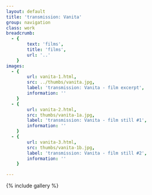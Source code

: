```yaml
---
layout: default
title: 'transmission: Vanita'
group: navigation
class: work
breadcrumb:
  - {
  		text: 'films',
  		title: 'films',
  		url: '..'
	}
images:
  - {
		url: vanita-1.html, 
		src: ../thumbs/vanita.jpg,
		label: 'transmission: Vanita - film excerpt',
		information: ''
	}
  - {
		url: vanita-2.html, 
		src: thumbs/vanita-1a.jpg,
		label: 'transmission: Vanita - film still #1',
		information: ''
	}
  - {
		url: vanita-3.html, 
		src: thumbs/vanita-1b.jpg,
		label: 'transmission: Vanita - film still #2',
		information: ''
	}

---
```


{% include gallery %}
